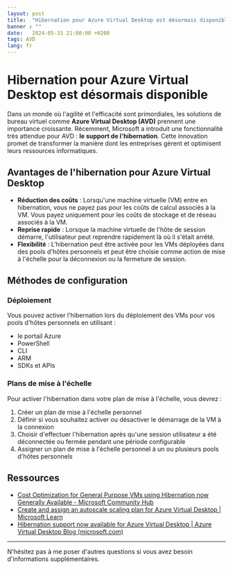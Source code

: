 ```yaml
---
layout: post
title:  "Hibernation pour Azure Virtual Desktop est désormais disponible"
banner : ""
date:   2024-05-31 21:00:00 +0200
tags: AVD
lang: fr
---
```


# Hibernation pour Azure Virtual Desktop est désormais disponible

Dans un monde où l'agilité et l'efficacité sont primordiales, les solutions de bureau virtuel comme **Azure Virtual Desktop (AVD)** prennent une importance croissante. Récemment, Microsoft a introduit une fonctionnalité très attendue pour AVD : **le support de l'hibernation**. Cette innovation promet de transformer la manière dont les entreprises gèrent et optimisent leurs ressources informatiques.

## Avantages de l'hibernation pour Azure Virtual Desktop

- **Réduction des coûts** : Lorsqu'une machine virtuelle (VM) entre en hibernation, vous ne payez pas pour les coûts de calcul associés à la VM. Vous payez uniquement pour les coûts de stockage et de réseau associés à la VM.
- **Reprise rapide** : Lorsque la machine virtuelle de l'hôte de session démarre, l'utilisateur peut reprendre rapidement là où il s'était arrêté.
- **Flexibilité** : L'hibernation peut être activée pour les VMs déployées dans des pools d'hôtes personnels et peut être choisie comme action de mise à l'échelle pour la déconnexion ou la fermeture de session.

## Méthodes de configuration

### Déploiement
Vous pouvez activer l'hibernation lors du déploiement des VMs pour vos pools d'hôtes personnels en utilisant :

- le portail Azure
- PowerShell
- CLI
- ARM
- SDKs et APIs

### Plans de mise à l'échelle
Pour activer l'hibernation dans votre plan de mise à l'échelle, vous devrez :

1. Créer un plan de mise à l'échelle personnel
2. Définir si vous souhaitez activer ou désactiver le démarrage de la VM à la connexion
3. Choisir d'effectuer l'hibernation après qu'une session utilisateur a été déconnectée ou fermée pendant une période configurable
4. Assigner un plan de mise à l'échelle personnel à un ou plusieurs pools d'hôtes personnels

## Ressources

- [Cost Optimization for General Purpose VMs using Hibernation now Generally Available - Microsoft Community Hub](https://techcommunity.microsoft.com/t5/azure-virtual-desktop/cost-optimization-for-general-purpose-vms-using-hibernation-now/ba-p/4149642)
- [Create and assign an autoscale scaling plan for Azure Virtual Desktop | Microsoft Learn](https://learn.microsoft.com/en-us/azure/virtual-desktop/autoscale-scaling-plan)
- [Hibernation support now available for Azure Virtual Desktop | Azure Virtual Desktop Blog (microsoft.com)](https://techcommunity.microsoft.com/t5/azure-virtual-desktop-blog/hibernation-support-now-available-for-azure-virtual-desktop/ba-p/4149639)

---

N'hésitez pas à me poser d'autres questions si vous avez besoin d'informations supplémentaires.
